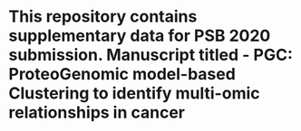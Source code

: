 # This repository contains supplementary data for PSB 2020 submission. Manuscript titled - PGC: ProteoGenomic model-based Clustering to identify multi-omic relationships in cancer
